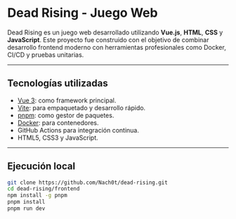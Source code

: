 
#  Dead Rising - Juego Web

Dead Rising es un juego web desarrollado utilizando **Vue.js**, **HTML**, **CSS** y **JavaScript**. Este proyecto fue construido con el objetivo de combinar desarrollo frontend moderno con herramientas profesionales como Docker, CI/CD y pruebas unitarias.


---
##  Tecnologías utilizadas

- [Vue 3](https://vuejs.org/): como framework principal.
- [Vite](https://vitejs.dev/): para empaquetado y desarrollo rápido.
- [pnpm](https://pnpm.io/): como gestor de paquetes.
- [Docker](https://www.docker.com/): para contenedores.
- GitHub Actions para integración continua.
- HTML5, CSS3 y JavaScript.


---

##  Ejecución local

```bash
git clone https://github.com/Nach0t/dead-rising.git
cd dead-rising/frontend
npm install -g pnpm
pnpm install
pnpm run dev

